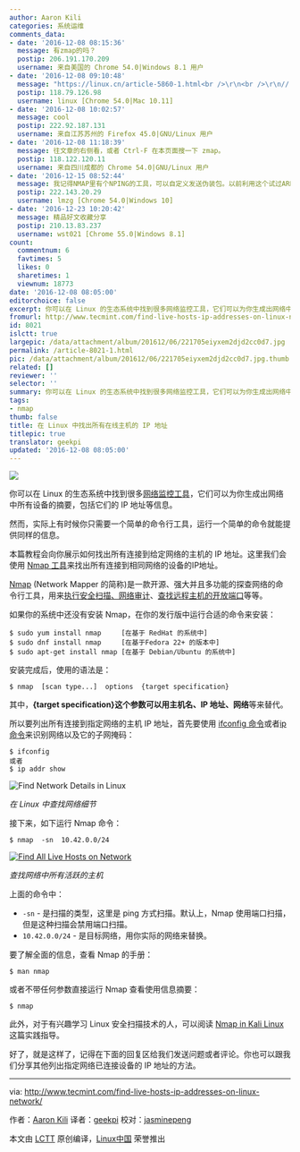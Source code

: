 ```yaml
---
author: Aaron Kili
categories: 系统运维
comments_data:
- date: '2016-12-08 08:15:36'
  message: 有zmap的吗？
  postip: 206.191.170.209
  username: 来自美国的 Chrome 54.0|Windows 8.1 用户
- date: '2016-12-08 09:10:48'
  message: "https://linux.cn/article-5860-1.html<br />\r\n<br />\r\n// 你看你不注册用户，没法进行站内搜索吧~"
  postip: 118.79.126.98
  username: linux [Chrome 54.0|Mac 10.11]
- date: '2016-12-08 10:02:57'
  message: cool
  postip: 222.92.187.131
  username: 来自江苏苏州的 Firefox 45.0|GNU/Linux 用户
- date: '2016-12-08 11:18:39'
  message: 往文章的右侧看，或者 Ctrl-F 在本页面搜一下 zmap。
  postip: 118.122.120.11
  username: 来自四川成都的 Chrome 54.0|GNU/Linux 用户
- date: '2016-12-15 08:52:44'
  message: 我记得NMAP里有个NPING的工具，可以自定义发送伪装包。以前利用这个试过ARP。后来笔记没有了。不知道站里有这个工具的介绍吗？
  postip: 222.143.20.29
  username: lmzg [Chrome 54.0|Windows 10]
- date: '2016-12-23 10:20:42'
  message: 精品好文收藏分享
  postip: 210.13.83.237
  username: wst021 [Chrome 55.0|Windows 8.1]
count:
  commentnum: 6
  favtimes: 5
  likes: 0
  sharetimes: 1
  viewnum: 18773
date: '2016-12-08 08:05:00'
editorchoice: false
excerpt: 你可以在 Linux 的生态系统中找到很多网络监控工具，它们可以为你生成出网络中所有设备的摘要，包括它们的 IP 地址等信息。然而，实际上有时候你只需要一个简单的命令行工具，运行一个简单的命令就能提供同样的信息。
fromurl: http://www.tecmint.com/find-live-hosts-ip-addresses-on-linux-network/
id: 8021
islctt: true
largepic: /data/attachment/album/201612/06/221705eiyxem2djd2cc0d7.jpg
permalink: /article-8021-1.html
pic: /data/attachment/album/201612/06/221705eiyxem2djd2cc0d7.jpg.thumb.jpg
related: []
reviewer: ''
selector: ''
summary: 你可以在 Linux 的生态系统中找到很多网络监控工具，它们可以为你生成出网络中所有设备的摘要，包括它们的 IP 地址等信息。然而，实际上有时候你只需要一个简单的命令行工具，运行一个简单的命令就能提供同样的信息。
tags:
- nmap
thumb: false
title: 在 Linux 中找出所有在线主机的 IP 地址
titlepic: true
translator: geekpi
updated: '2016-12-08 08:05:00'
---
```


![](/data/attachment/album/201612/06/221705eiyxem2djd2cc0d7.jpg)


你可以在 Linux 的生态系统中找到很多[网络监控工具](https://linux.cn/topic-linux-system-performance-monitoring.html)，它们可以为你生成出网络中所有设备的摘要，包括它们的 IP 地址等信息。


然而，实际上有时候你只需要一个简单的命令行工具，运行一个简单的命令就能提供同样的信息。


本篇教程会向你展示如何找出所有连接到给定网络的主机的 IP 地址。这里我们会使用 [Nmap 工具](http://www.tecmint.com/nmap-network-security-scanner-in-kali-linux/)来找出所有连接到相同网络的设备的IP地址。


[Nmap](/article-7960-1.html) (Network Mapper 的简称)是一款开源、强大并且多功能的探查网络的命令行工具，用来[执行安全扫描、网络审计](http://www.tecmint.com/audit-network-performance-security-and-troubleshooting-in-linux/)、[查找远程主机的开放端口](http://www.tecmint.com/find-open-ports-in-linux/)等等。


如果你的系统中还没有安装 Nmap，在你的发行版中运行合适的命令来安装：



```
$ sudo yum install nmap     [在基于 RedHat 的系统中]
$ sudo dnf install nmap     [在基于Fedora 22+ 的版本中]
$ sudo apt-get install nmap [在基于 Debian/Ubuntu 的系统中]

```

安装完成后，使用的语法是：



```
$ nmap  [scan type...]  options  {target specification}

```

其中，**{target specification}**这个参数可以用**主机名、IP 地址、网络**等来替代。


所以要列出所有连接到指定网络的主机 IP 地址，首先要使用 [ifconfig 命令](http://www.tecmint.com/ifconfig-command-examples/)或者[ip 命令](http://www.tecmint.com/ip-command-examples/)来识别网络以及它的子网掩码：



```
$ ifconfig
或者
$ ip addr show

```

![Find Network Details in Linux](/data/attachment/album/201612/08/090909axrkfdr3ynjnbnzx.png)


*在 Linux 中查找网络细节*


接下来，如下运行 Nmap 命令：



```
$ nmap  -sn  10.42.0.0/24

```

 [![Find All Live Hosts on Network](/data/attachment/album/201612/06/221731agtnqp13ttz1c2zn.png)](http://www.tecmint.com/wp-content/uploads/2016/11/Find-All-Live-Hosts-on-Network.png) 


*查找网络中所有活跃的主机*


上面的命令中：


* `-sn` - 是扫描的类型，这里是 ping 方式扫描。默认上，Nmap 使用端口扫描，但是这种扫描会禁用端口扫描。
* `10.42.0.0/24` - 是目标网络，用你实际的网络来替换。


要了解全面的信息，查看 Nmap 的手册：



```
$ man nmap

```

或者不带任何参数直接运行 Nmap 查看使用信息摘要：



```
$ nmap

```

此外，对于有兴趣学习 Linux 安全扫描技术的人，可以阅读 [Nmap in Kali Linux](http://www.tecmint.com/nmap-network-security-scanner-in-kali-linux/) 这篇实践指导。


好了，就是这样了，记得在下面的回复区给我们发送问题或者评论。你也可以跟我们分享其他列出指定网络已连接设备的 IP 地址的方法。




---


via: <http://www.tecmint.com/find-live-hosts-ip-addresses-on-linux-network/>


作者：[Aaron Kili](http://www.tecmint.com/author/aaronkili/) 译者：[geekpi](https://github.com/geekpi) 校对：[jasminepeng](https://github.com/jasminepeng)


本文由 [LCTT](https://github.com/LCTT/TranslateProject) 原创编译，[Linux中国](https://linux.cn/) 荣誉推出